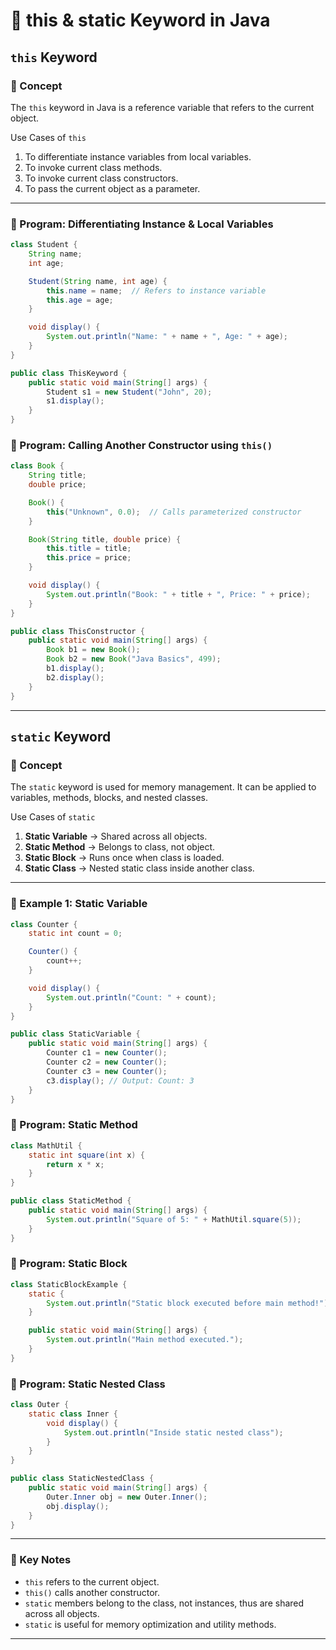 # 🚀 this & static Keyword in Java

## `this` Keyword

### 📘 Concept

The `this` keyword in Java is a reference variable that refers to the current object.

Use Cases of `this`
1. To differentiate instance variables from local variables.
2. To invoke current class methods.
3. To invoke current class constructors.
4. To pass the current object as a parameter.

---

### 📝 Program: Differentiating Instance & Local Variables
```java
class Student {
    String name;
    int age;

    Student(String name, int age) {
        this.name = name;  // Refers to instance variable
        this.age = age;
    }

    void display() {
        System.out.println("Name: " + name + ", Age: " + age);
    }
}

public class ThisKeyword {
    public static void main(String[] args) {
        Student s1 = new Student("John", 20);
        s1.display();
    }
}
```

### 📝 Program: Calling Another Constructor using `this()`
```java
class Book {
    String title;
    double price;

    Book() {
        this("Unknown", 0.0);  // Calls parameterized constructor
    }

    Book(String title, double price) {
        this.title = title;
        this.price = price;
    }

    void display() {
        System.out.println("Book: " + title + ", Price: " + price);
    }
}

public class ThisConstructor {
    public static void main(String[] args) {
        Book b1 = new Book();
        Book b2 = new Book("Java Basics", 499);
        b1.display();
        b2.display();
    }
}
```
---

## `static` Keyword

### 📘 Concept

The `static` keyword is used for memory management. It can be applied to variables, methods, blocks, and nested classes.

Use Cases of `static`
1. **Static Variable** → Shared across all objects.
2. **Static Method** → Belongs to class, not object.
3. **Static Block** → Runs once when class is loaded.
4. **Static Class** → Nested static class inside another class.

---

### 📝 Example 1: Static Variable
```java
class Counter {
    static int count = 0;

    Counter() {
        count++;
    }

    void display() {
        System.out.println("Count: " + count);
    }
}

public class StaticVariable {
    public static void main(String[] args) {
        Counter c1 = new Counter();
        Counter c2 = new Counter();
        Counter c3 = new Counter();
        c3.display(); // Output: Count: 3
    }
}
```

### 📝 Program: Static Method
```java
class MathUtil {
    static int square(int x) {
        return x * x;
    }
}

public class StaticMethod {
    public static void main(String[] args) {
        System.out.println("Square of 5: " + MathUtil.square(5));
    }
}
```

### 📝 Program: Static Block
```java
class StaticBlockExample {
    static {
        System.out.println("Static block executed before main method!");
    }

    public static void main(String[] args) {
        System.out.println("Main method executed.");
    }
}
```

### 📝 Program: Static Nested Class
```java
class Outer {
    static class Inner {
        void display() {
            System.out.println("Inside static nested class");
        }
    }
}

public class StaticNestedClass {
    public static void main(String[] args) {
        Outer.Inner obj = new Outer.Inner();
        obj.display();
    }
}
```

---

### 📌 Key Notes

- `this` refers to the current object.
- `this()` calls another constructor.
- `static` members belong to the class, not instances, thus are shared across all objects.
- `static` is useful for memory optimization and utility methods.

---